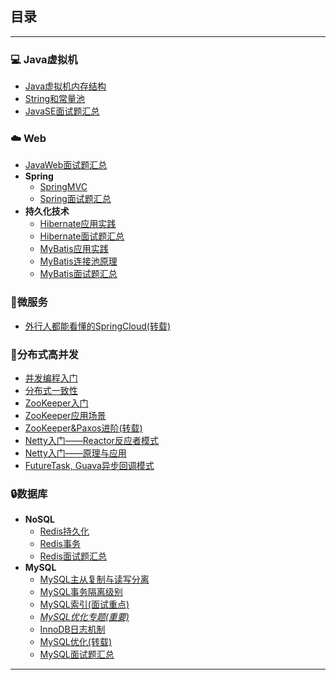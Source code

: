 ## 目录

-----

### :computer: Java虚拟机

* [Java虚拟机内存结构](note/JVM内存区域.md)
* [String和常量池](note/String和常量池的苟且关系.md)
* [JavaSE面试题汇总](note/JavaSE-集合面经.md)

### :cloud: Web

* [JavaWeb面试题汇总](note/JavaWeb面经.md)
* **Spring**
  * [SpringMVC](/note/SpringMVC.md)
  * [Spring面试题汇总](note/Spring面经.md)
* **持久化技术**
  * [Hibernate应用实践](note/Hibernate应用实践.md)
  * [Hibernate面试题汇总](/note/Hibernate知识点梳理.md)
  * [MyBatis应用实践](note/MyBatis应用实践.md)
  * [MyBatis连接池原理](note/MyBatis连接池.md)
  * [MyBatis面试题汇总](/note/MyBatis面试题总结.md)

### :penguin:微服务

* [外行人都能看懂的SpringCloud(转载)](https://mp.weixin.qq.com/s/MJrahcDXwxgDr5zBdO3XWw)

### :triangular_flag_on_post:分布式高并发

* [并发编程入门](note/Java并发.md)
* [分布式一致性](/note/分布式一致性.md)
* [ZooKeeper入门](/note/ZooKeeper入门.md)
* [ZooKeeper应用场景](note/ZooKeeper应用场景.md)
* [ZooKeeper&Paxos进阶(转载)](https://github.com/Snailclimb/JavaGuide/blob/master/docs/system-design/framework/ZooKeeper-plus.md)
* [Netty入门——Reactor反应者模式](note/Reactor入门(一).md)
* [Netty入门——原理与应用](note/Netty原理与基础.md)
* [FutureTask, Guava异步回调模式](/note/异步回调模式.md)

### :lock:数据库

* **NoSQL**
  * [Redis持久化](/note/redis持久化.md)
  * [Redis事务](/note/redis事务.md)
  * [Redis面试题汇总](note/Redis面经.md)
* **MySQL**
  * [MySQL主从复制与读写分离](note/MySQL主从复制与读写分离.md)
  * [MySQL事务隔离级别](/note/MySQL事务隔离级别.md)
  * [MySQL索引(面试重点)](/note/MySQL存储与索引.md)
  * [*MySQL优化专题(重要)*](note/MySQL优化专题.md)
  * [InnoDB日志机制](note/InnoDB日志.md)
  * [MySQL优化(转载)](https://mp.weixin.qq.com/s?__biz=Mzg2OTA0Njk0OA==&mid=2247485117&idx=1&sn=92361755b7c3de488b415ec4c5f46d73&chksm=cea24976f9d5c060babe50c3747616cce63df5d50947903a262704988143c2eeb4069ae45420&token=79317275&lang=zh_CN#rd)
  * [MySQL面试题汇总](note/数据库面经.md)

----
